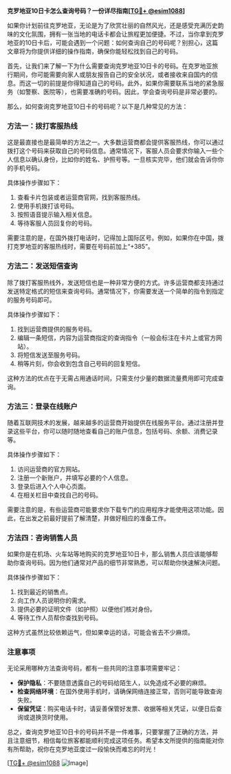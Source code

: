 **克罗地亚10日卡怎么查询号码？一份详尽指南[[TG💪+ @esim1088](https://t.me/s/esim1088)]**

如果你计划前往克罗地亚，无论是为了欣赏壮丽的自然风光，还是感受充满历史韵味的文化氛围，拥有一张当地的电话卡都会让旅程更加便捷。不过，当你拿到克罗地亚的10日卡后，可能会遇到一个问题：如何查询自己的号码呢？别担心，这篇文章将为你提供详细的操作指南，确保你能轻松找到自己的号码。

首先，让我们来了解一下为什么需要查询克罗地亚10日卡的号码。在克罗地亚旅行期间，你可能需要向家人或朋友报告自己的安全状况，或者接收来自国内的信息。而这一切的前提是你得知道自己的号码。此外，如果你需要联系当地的紧急服务（如警察、医院等），也需要准确的号码。因此，学会查询号码是非常必要的。

那么，如何查询克罗地亚10日卡的号码呢？以下是几种常见的方法：

### 方法一：拨打客服热线

这是最直接也是最简单的方法之一。大多数运营商都会提供客服热线，你可以通过拨打这个号码来获取自己的号码信息。通常情况下，客服人员会要求你输入一些个人信息以确认身份，比如你的姓名、护照号等。一旦核实完毕，他们就会告诉你你的手机号码。

具体操作步骤如下：
1. 查看卡片包装或者运营商官网，找到客服热线。
2. 使用手机拨打该号码。
3. 按照语音提示输入相关信息。
4. 等待客服人员回复你的号码。

需要注意的是，在国外拨打电话时，记得加上国际区号。例如，如果你在中国，拨打克罗地亚的客服热线时，需要在号码前加上“+385”。

### 方法二：发送短信查询

除了拨打客服热线外，发送短信也是一种非常方便的方式。许多运营商都支持通过发送特定格式的短信来查询号码。通常情况下，你需要发送一个简单的指令到指定的服务号码即可。

具体操作步骤如下：
1. 找到运营商提供的服务号码。
2. 编辑一条短信，内容为运营商指定的查询指令（一般会标注在卡片上或官方网站）。
3. 将短信发送至服务号码。
4. 稍等片刻，你会收到包含自己号码的回复短信。

这种方法的优点在于无需占用通话时间，只需支付少量的数据流量费用即可完成查询。

### 方法三：登录在线账户

随着互联网技术的发展，越来越多的运营商开始提供在线服务平台。通过注册并登录这些平台，你可以随时随地查看自己的账户信息，包括号码、余额、消费记录等。

具体操作步骤如下：
1. 访问运营商的官方网站。
2. 注册一个新账户，并填写必要的个人信息。
3. 登录后进入个人中心页面。
4. 在相关栏目中查找自己的号码。

需要注意的是，有些运营商可能要求你下载专门的应用程序才能使用这项功能。因此，在出发之前最好提前了解清楚，并做好相应的准备工作。

### 方法四：咨询销售人员

如果你是在机场、火车站等地购买的克罗地亚10日卡，那么销售人员应该能够帮助你查询号码。因为他们通常对产品的细节非常熟悉，可以帮助你快速解决问题。

具体操作步骤如下：
1. 找到最近的销售点。
2. 向工作人员说明你的需求。
3. 提供必要的证明文件（如护照）以便他们核对身份。
4. 等待工作人员帮你查找到号码。

这种方式虽然比较依赖运气，但如果幸运的话，可能会省去不少麻烦。

### 注意事项

无论采用哪种方法查询号码，都有一些共同的注意事项需要牢记：
- **保护隐私**：不要随意透露自己的号码给陌生人，以免造成不必要的麻烦。
- **检查网络环境**：在国外使用手机时，请确保网络连接正常，否则可能导致查询失败。
- **保留凭证**：购买电话卡时，请妥善保管好发票、收据等相关凭证，以便日后查询或退换货时使用。

总之，查询克罗地亚10日卡的号码并不是一件难事，只要掌握了正确的方法，并且注意细节，相信每位旅客都能顺利完成这项任务。希望本文所提供的指南能对你有所帮助，祝你在克罗地亚度过一段愉快而难忘的时光！

[[TG💪+ @esim1088](https://t.me/s/esim1088) ![Image](https://i.postimg.cc/4NQfJmqS/Snipaste-2025-05-13-00-14-12.png)]